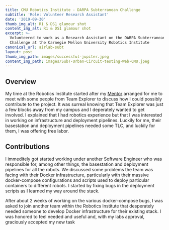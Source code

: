 ```yaml
---
title: CMU Robotics Institute - DARPA Subterranean Challenge
subtitle: 'Role: Volunteer Research Assistant'
date: '2019-09-30'
thumb_img_alt: R1 & DS1 glamour shot
content_img_alt: R1 & DS1 glamour shot
excerpt: >-
  Volunteered to work as a Research Assistant on the DARPA Subterranean
  Challenge at the Carnegie Mellon University Robotics Institute
canonical_url: airlab-subt
layout: post
thumb_img_path: images/successful-jupiter.jpeg
content_img_path: images/SubT-Urban-Circuit-testing-Web-CMU.jpeg
---
```

## Overview

My time at the Robotics Institute started after my [Mentor](https://asaba96.github.io/) arranged for me to meet with some people from Team Explorer to discuss how I could possibly contribute to the project. It was surreal knowing that Team Explorer was just a few blocks away from my campus and I deperately wanted to get involved. I explained that I had robotics experience but that I was interested in working on infrastructure and deployment pipelines. Luckily for me, their basestation and deployment pipelines needed some TLC, and luckily for them, I was offering free labor.

## Contributions

I immeditely got started working under another Software Engineer who was responsible for, among other things, the basestation and deployment pipelines for all the robots. We discussed some problems the team was facing with their Docker infrastructure, particularly with their massive docker-compose configurations and scripts used to deploy particular containers to different robots. I started by fixing bugs in the deployment scripts as I learned my way around the stack.

After about 2 weeks of working on the various docker-compose bugs, I was asked to join another team within the Robotics Institute that desperately needed someone to develop Docker infrastructure for their existing stack. I was honored to feel needed and useful and, with my labs approval, graciously accepted my new task
